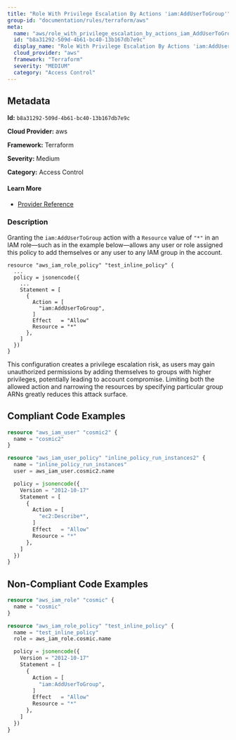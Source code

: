 ```yaml
---
title: "Role With Privilege Escalation By Actions 'iam:AddUserToGroup'"
group-id: "documentation/rules/terraform/aws"
meta:
  name: "aws/role_with_privilege_escalation_by_actions_iam_AddUserToGroup"
  id: "b8a31292-509d-4b61-bc40-13b167db7e9c"
  display_name: "Role With Privilege Escalation By Actions 'iam:AddUserToGroup'"
  cloud_provider: "aws"
  framework: "Terraform"
  severity: "MEDIUM"
  category: "Access Control"
---
```

## Metadata

**Id:** `b8a31292-509d-4b61-bc40-13b167db7e9c`

**Cloud Provider:** aws

**Framework:** Terraform

**Severity:** Medium

**Category:** Access Control

#### Learn More

 - [Provider Reference](https://registry.terraform.io/providers/hashicorp/aws/latest/docs/resources/iam_role_policy#policy)

### Description

 Granting the `iam:AddUserToGroup` action with a `Resource` value of `"*"` in an IAM role—such as in the example below—allows any user or role assigned this policy to add themselves or any user to any IAM group in the account.

```
resource "aws_iam_role_policy" "test_inline_policy" {
  ...
  policy = jsonencode({
    ...
    Statement = [
      {
        Action = [
          "iam:AddUserToGroup",
        ]
        Effect   = "Allow"
        Resource = "*"
      },
    ]
  })
}
```

This configuration creates a privilege escalation risk, as users may gain unauthorized permissions by adding themselves to groups with higher privileges, potentially leading to account compromise. Limiting both the allowed action and narrowing the resources by specifying particular group ARNs greatly reduces this attack surface.


## Compliant Code Examples
```terraform
resource "aws_iam_user" "cosmic2" {
  name = "cosmic2"
}

resource "aws_iam_user_policy" "inline_policy_run_instances2" {
  name = "inline_policy_run_instances"
  user = aws_iam_user.cosmic2.name

  policy = jsonencode({
    Version = "2012-10-17"
    Statement = [
      {
        Action = [
          "ec2:Describe*",
        ]
        Effect   = "Allow"
        Resource = "*"
      },
    ]
  })
}

```
## Non-Compliant Code Examples
```terraform
resource "aws_iam_role" "cosmic" {
  name = "cosmic"
}

resource "aws_iam_role_policy" "test_inline_policy" {
  name = "test_inline_policy"
  role = aws_iam_role.cosmic.name

  policy = jsonencode({
    Version = "2012-10-17"
    Statement = [
      {
        Action = [
          "iam:AddUserToGroup",
        ]
        Effect   = "Allow"
        Resource = "*"
      },
    ]
  })
}


```